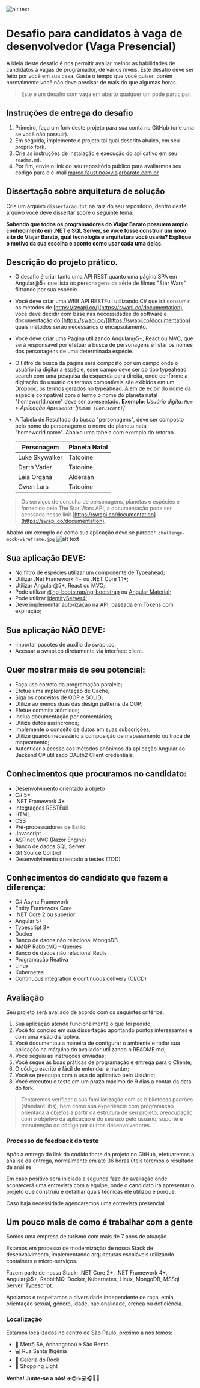 ![alt text](http://www.viajarbarato.com.br/images/challenge/logo-vb.png)

# Desafio para candidatos à vaga de desenvolvedor (Vaga Presencial)
A ideia deste desafio é nos permitir avaliar melhor as habilidades de candidatos à vagas de programador, de vários níveis.
Este desafio deve ser feito por você em sua casa. Gaste o tempo que você quiser, porém normalmente você não deve precisar de mais do que algumas horas.
> Este é um desafio com vaga em aberto qualquer um pode participar.

## Instruções de entrega do desafio
1. Primeiro, faça um fork deste projeto para sua conta no GitHub (crie uma se você não possuir).
2. Em seguida, implemente o projeto tal qual descrito abaixo, em seu próprio fork.
3. Crie as instruções de instalação e execução do aplicativo em seu `readme.md`.
4. Por fim, envie o link do seu repositório público para avaliarmos seu código para o e-mail [marco.faustino@viajarbarato.com.br](marco.faustino@viajarbarato.com.br)

## Dissertação sobre arquitetura de solução
Crie um arquivo `dissertacao.txt` na raiz do seu repositório, dentro deste arquivo você deve dissertar sobre o seguinte tema:

**Sabendo que todos os programadores do Viajar Barato possuem amplo conhecimento em .NET e SQL Server, se você fosse construir um novo site do Viajar Barato, qual tecnologia e arquitetura você usaria? Explique o motivo da sua escolha e aponte como usar cada uma delas.**

## Descrição do projeto prático.
- O desafio é criar tanto uma API REST quanto uma página SPA em Angular@5+ que lista os personagens da série de filmes "Star Wars" filtrando por sua espécie.

- Você deve criar uma WEB API RESTFull utilizando C# que irá consumir os métodos de [https://swapi.co/](https://swapi.co/documentation), você deve decidir com base nas necessidades do software e documentação do [https://swapi.co/](https://swapi.co/documentation) quais métodos serão necessários o encapsulamento.

- Você deve criar uma Página utilizando Angular@5+, React ou MVC, que será responsável por efetuar a busca de personagens e listar os nomes dos personagens de uma determinada espécie.

- O Filtro de busca da página será composto por um campo onde o usuário irá digitar a espécie, esse campo deve ser do tipo typeahead search com uma pesquisa da esquerda para direita, onde conforme a digitação do usuário os termos compatíveis são exibidos em um Dropbox, os termos gerados no typeahead. Além de exibir do nome da espécie compatível com o termo o nome do planeta natal "homeworld.name" deve ser apresentado. 
**Exemplo**: *Usuário digita: `Hum` > Aplicação Apresenta: [`Human (Coruscant)`]*

- A Tabela de Resultado da busca "personagens", deve ser composto pelo nome do personagem e o nome do planeta natal "homeworld.name". Abaixo uma tabela com exemplo do retorno.

    | Personagem | Planeta Natal |
    | ------ | ------ |
    | Luke Skywalker | Tatooine |
    | Darth Vader | Tatooine |
    | Leia Organa | Alderaan |
    | Owen Lars | Tatooine |

> Os serviços de consulta de personagens, planetas e espécies e fornecido pelo The Star Wars API, a documentação pode ser acessada nesse link [https://swapi.co/documentation](https://swapi.co/documentation).

Abaixo um exemplo de como sua aplicação deve se parecer. `challenge-mock-wireframe.jpg`
![alt text](http://www.viajarbarato.com.br/images/challenge/challenge-mock-wireframe.jpg)

## Sua aplicação DEVE:
* No filtro de espécies utilizar um componente de Typeahead;
* Utilizar .Net Framework 4+ ou .NET Core 1.1+;
* Utilizar Angular@5+, React ou MVC;
* Pode utilizar [@ng-bootstrap/ng-bootstrap](https://ng-bootstrap.github.io/) ou [Angular Material](https://material.angular.io/);
* Pode utilizar [IdentityServer4](http://docs.identityserver.io/en/latest/);
* Deve implementar autorização na API, baseada em Tokens com expiração;

## Sua aplicação NÃO DEVE:
* Importar pacotes de auxílio do swapi.co.
* Acessar a swapi.co diretamente via interface client.

## Quer mostrar mais de seu potencial:
* Faça uso correto da programação paralela;
* Efetue uma implementação de Cache;
* Siga os conceitos de OOP e SOLID;
* Utilize ao menos duas das design patterns da OOP;
* Efetue commits atômicos;
* Inclua documentação por comentários;
* Utilize dutos assíncronos;
* Implemente o conceito de dutos em suas subscrições;
* Utilize quando necessário a composição de mapaeamento ou troca de mapeamento;
* Autenticar o acesso aos métodos anônimos da aplicação Angular ao Backend C# utilizado OAuth2 Client credentials;

## Conhecimentos que procuramos no candidato: 
* Desenvolvimento orientado a objeto 
* C# 5+
* .NET Framework 4+
* Integrações RESTFull
* HTML 
* CSS 
* Pré-processadores de Estilo
* Javascript
* ASP.net MVC (Razor Engine) 
* Banco de dados SQL Server 
* Git Source Control 
* Desenvolvimento orientado a testes (TDD) 

## Conhecimentos do candidato que fazem a diferença: 
* C# Async Framework 
* Entity Framework Core
* .NET Core 2 ou superior 
* Angular 5+
* Typescript 3+ 
* Docker 
* Banco de dados não relacional MongoDB 
* AMQP RabbitMQ – Queues
* Banco de dados não relacional Redis
* Programação Reativa
* Linux
* Kubernetes
* Continuous integration e continuous delivery (CI/CD) 

## Avaliação
Seu projeto será avaliado de acordo com os seguintes critérios. 

1. Sua aplicação atende funcionalmente o que foi pedido;
2. Você foi conciso em sua dissertação apontando pontos interessantes e com uma visão disruptiva.
3. Você documentou a maneira de configurar o ambiente e rodar sua aplicação na máquina do avaliador utilizando o README.md;
4. Você seguiu as instruções enviadas;
5. Você segue as boas práticas de programação e entrega para o Cliente;
6. O código escrito é fácil de entender e manter;
7. Você se preocupa com o uso do aplicativo pelo Usuário;
8. Você executou o teste em um prazo máximo de 9 dias a contar da data do fork.

> Tentaremos verificar a sua familiarização com as bibliotecas padrões (standard libs), bem como sua experiência com programação orientada a objetos a partir da estrutura de seu projeto, preocupação com o objetivo da aplicação e do seu uso pelo usuário, suporte e manutenção do código por outros desenvolvedores.

### Processo de feedback do teste
Após a entrega do link do códido fonte do projeto no GitHub, efetuaremos a análise da entrega, normalmente em até 36 horas úteis teremos o resultado da análise.

Em caso positivo será iniciada a segunda faze de avaliação onde acontecerá uma entrevista com a equipe, onde o candidato irá apresentar o projeto que construiu e detalhar quais técnicas ele utilizou e porque.

Caso haja necessidade agendaremos uma entrevista presencial.

## Um pouco mais de como é trabalhar com a gente
Somos uma empresa de turismo com mais de 7 anos de atuação.

Estamos em processo de modernização de nossa Stack de desenvolvimento, implementando arquiteturas escaláveis utilizando containers e micro-serviços.

Fazem parte de nossa Stack: .NET Core 2+, .NET Framework 4+, Angular@5+, RabbitMQ, Docker, Kubernetes, Linux, MongoDB, MSSql Server, Typescript.

Apoiamos e respeitamos a diversidade independente de raça, etnia, orientação sexual, gênero, idade, nacionalidade, crença ou deficiência.

### Localização
Estamos localizados no centro de São Paulo, proximo a nós temos: 
* :station: Metrô Sé, Anhangabaú e São Bento. 
* :computer: Rua Santa Ifigênia
* :metal: Galeria do Rock
* :hamburger: Shopping Light 

**Venha! Junte-se a nós!**
:airplane::heart_eyes::coffee::computer::headphones::hocho::skull: